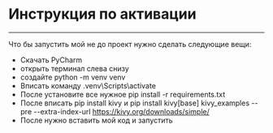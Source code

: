 # Инструкция по активации
***
Что бы запустить мой не до проект нужно сделать следующие вещи:
- Скачать PyCharm
- открыть терминал слева снизу
- создайте python -m venv venv
- Вписать команду .venv\Scripts\activate
- После установите все нужное pip install -r requirements.txt
- После вписать pip install kivy и pip install kivy[base] kivy_examples --pre --extra-index-url https://kivy.org/downloads/simple/
- После нужно вставить мой код и запустить
